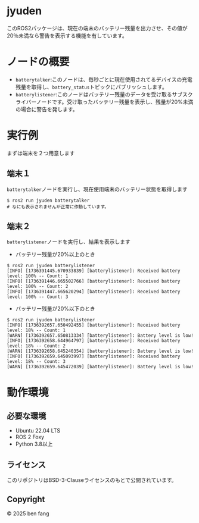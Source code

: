 # jyuden
このROS2パッケージは、現在の端末のバッテリー残量を出力させ、その値が20％未満なら警告を表示する機能を有しています。
# ノードの概要
- `batterytalker`:このノードは、毎秒ごとに現在使用されてるデバイスの充電残量を取得し、`battery_status`トピックにパブリッシュします。
- `batterylistener`:このノードはバッテリー残量のデータを受け取るサブスクライバーノードです。受け取ったバッテリー残量を表示し、残量が20%未満の場合に警告を発します。
# 実行例
まずは端末を２つ用意します
## 端末１

`batterytalker`ノードを実行し、現在使用端末のバッテリー状態を取得します
```
$ ros2 run jyuden batterytalker
# なにも表示されませんが正常に作動しています。
```
## 端末２
`batterylistener`ノードを実行し、結果を表示します
- バッテリー残量が20%以上のとき
```
$ ros2 run jyuden batterylistener
[INFO] [1736391445.670933839] [batterylistener]: Received battery level: 100% -- Count: 1
[INFO] [1736391446.665502766] [batterylistener]: Received battery level: 100% -- Count: 2
[INFO] [1736391447.665620294] [batterylistener]: Received battery level: 100% -- Count: 3
```
- バッテリー残量が20%以下のとき
```
$ ros2 run jyuden batterylistener
[INFO] [1736392657.650492455] [batterylistener]: Received battery level: 18% -- Count: 1
[WARN] [1736392657.650813334] [batterylistener]: Battery level is low!
[INFO] [1736392658.644964797] [batterylistener]: Received battery level: 18% -- Count: 2
[WARN] [1736392658.645240354] [batterylistener]: Battery level is low!
[INFO] [1736392659.645093997] [batterylistener]: Received battery level: 18% -- Count: 3
[WARN] [1736392659.645472039] [batterylistener]: Battery level is low!
```
# 動作環境
## 必要な環境
- Ubuntu 22.04 LTS
- ROS 2 Foxy
- Python 3.8以上

## ライセンス
このリポジトリはBSD-3-Clauseライセンスのもとで公開されています。

## Copyright
© 2025 ben fang
